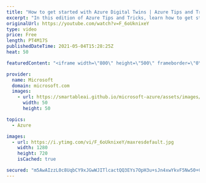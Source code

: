 ```yaml
---
title: "How to get started with Azure Digital Twins | Azure Tips and Tricks"
excerpt: "In this edition of Azure Tips and Tricks, learn how to get started with Azure Digital Twins.    For more tips and tricks, visit: https://aka.ms/azuretipsandtricks   Create your free account today with Microsoft Azure: https://aka.ms/att/free Learn about Azure Digital Twins: https://docs.microsoft.com/azure/digital-twins/overview?WT.mc_id=docs-azuredevtipsvideo-azureappsdev"
originalUrl: https://youtube.com/watch?v=F_6oUknixeY
type: video
price: Free
length: PT4M17S
publishedDateTime: 2021-05-04T15:28:25Z
heat: 50

featuredContent: "<iframe width=\"800\" height=\"500\" frameborder=\"0\" src=\"https://www.youtube.com/embed/F_6oUknixeY\" allow=\"accelerometer; autoplay; encrypted-media; gyroscope; picture-in-picture\" allowfullscreen></iframe>"

provider:
  name: Microsoft
  domain: microsoft.com
  images:
    - url: https://smartableai.github.io/microsoft-azure/assets/images/organizations/microsoft.com-50x50.jpg
      width: 50
      height: 50

topics:
  - Azure

images:
  - url: https://i.ytimg.com/vi/F_6oUknixeY/maxresdefault.jpg
    width: 1280
    height: 720
    isCached: true

secured: "m5AwAIzzL0c8UqbCY9xJGwWJITlcactQQ3EYs7OpH3u+sJn4xwYkvF5Nw50+Ci95iHxPrjF7C7yuzlOWBC35mnk9B/zm/Qbwz0pNnGvnkJyfNVGlyJEi1IjIVrbu7Pqmt5/Hd9+pa5SGrIcaWDujhCHsySPbEtvtRSnYtnXvvwffZx0kOJ51v/nPWGTd4R5dpF6PEp5U0RgLG/NejH0ln1Zu8ohjhbkFsMhZNVZ3mtOPvodT2xkGQIEtXPOQMGB+L9eyhXiqFAkRg84pABFzSVQ3RK9LIknuV5cHHsweWi5Fuo46k2XmhL7akLAexCSi33ZoJLsbrXJb/FlwSK05k7nXmQlMUVBa7G2KuJrCgp2lBGwCu2vPV0LOpypZYz6XpR1Trf5NsCtdxLK5Cp1a0yBnuSQvL9UmJdMhjOX/I+E=;X/kMZGr8tdv6yM6pUOm/5w=="
---
```


